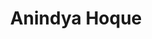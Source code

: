 ---
order: 29

title: "Anindya Hoque"

draft: false

bg_image: "images/backgrounds/page-title.jpg"

image: "images/executives/anindya.jpg"

designation: "Executive"

contact:
  # contact item loop
  - name : "hoque.anindya1@gmail.com"
    icon : "ti-email" # icon pack : https://themify.me/themify-icons
    link : "mailto:hoque.anindya1@gmail.com"

  # contact item loop
  - name : "Anindya Hoque"
    icon : "ti-facebook" # icon pack : https://themify.me/themify-icons
    link : "#"

  # contact item loop
  - name : "IEEE ID: "
    icon : "ti-world" # icon pack : https://themify.me/themify-icons
    link : "#"

# type
type: "executives"
---